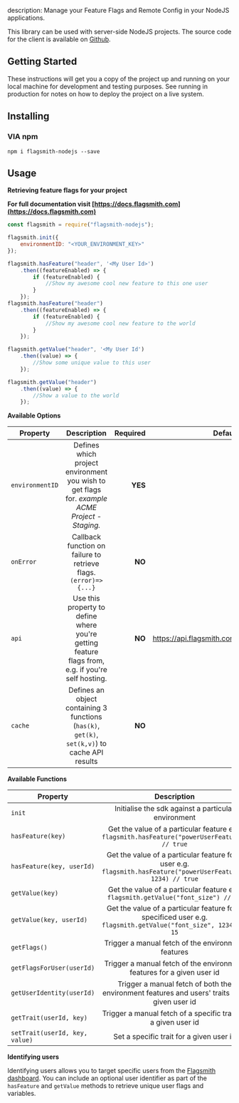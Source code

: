 description: Manage your Feature Flags and Remote Config in your NodeJS applications.

This library can be used with server-side NodeJS projects. The source code for the client is available on [Github](https://github.com/flagsmith/flagsmith-nodejs-client).

## Getting Started

These instructions will get you a copy of the project up and running on your local machine for development and testing purposes. See running in production for notes on how to deploy the project on a live system.

## Installing

### VIA npm
```npm i flagsmith-nodejs --save```

## Usage
**Retrieving feature flags for your project**

**For full documentation visit [https://docs.flagsmith.com](https://docs.flagsmith.com)**
```javascript
const flagsmith = require("flagsmith-nodejs");

flagsmith.init({
	environmentID: "<YOUR_ENVIRONMENT_KEY>"
});

flagsmith.hasFeature("header", '<My User Id>')
	.then((featureEnabled) => {
		if (featureEnabled) {
			//Show my awesome cool new feature to this one user
		}
	});
flagsmith.hasFeature("header")
	.then((featureEnabled) => {
		if (featureEnabled) {
			//Show my awesome cool new feature to the world
		}
	});

flagsmith.getValue("header", '<My User Id')
	.then((value) => {
		//Show some unique value to this user
	});

flagsmith.getValue("header")
	.then((value) => {
		//Show a value to the world
	});
```
**Available Options**

| Property        | Description           | Required  | Default Value  |
| ------------- |:-------------:| -----:| -----:|
| ```environmentID```     | Defines which project environment you wish to get flags for. *example ACME Project - Staging.* | **YES** | null
| ```onError```     | Callback function on failure to retrieve flags. ``` (error)=>{...} ``` |  **NO** | null
| ```api```     | Use this property to define where you're getting feature flags from, e.g. if you're self hosting. |  **NO** | https://api.flagsmith.com/api/v1
| ```cache```     | Defines an object containing 3 functions (`has(k)`, `get(k)`, `set(k,v)`) to cache API results | **NO** | null

**Available Functions**

| Property        | Description |
| ------------- |:-------------:|
| ```init```     | Initialise the sdk against a particular environment
| ```hasFeature(key)```     | Get the value of a particular feature e.g. ```flagsmith.hasFeature("powerUserFeature") // true```
| ```hasFeature(key, userId)```     | Get the value of a particular feature for a user e.g. ```flagsmith.hasFeature("powerUserFeature", 1234) // true```
| ```getValue(key)```     | Get the value of a particular feature e.g. ```flagsmith.getValue("font_size") // 10```
| ```getValue(key, userId)```     | Get the value of a particular feature for a specificed user e.g. ```flagsmith.getValue("font_size", 1234) // 15```
| ```getFlags()```     | Trigger a manual fetch of the environment features
| ```getFlagsForUser(userId)```     | Trigger a manual fetch of the environment features for a given user id
| ```getUserIdentity(userId)```     | Trigger a manual fetch of both the environment features and users' traits for a given user id
| ```getTrait(userId, key)```     | Trigger a manual fetch of a specific trait for a given user id
| ```setTrait(userId, key, value)```     | Set a specific trait for a given user id

**Identifying users**

Identifying users allows you to target specific users from the [Flagsmith dashboard](https://www.flagsmith.com/).
You can include an optional user identifier as part of the `hasFeature` and `getValue` methods to retrieve unique user flags and variables.
